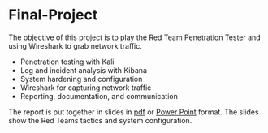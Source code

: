 # Final-Project
The objective of this project is to play the Red Team Penetration Tester and using Wireshark to grab network traffic. 

- Penetration testing with Kali
- Log and incident analysis with Kibana
- System hardening and configuration
- Wireshark for capturing network traffic
- Reporting, documentation, and communication

The report is put together in slides in [pdf](/Offensive%20Final%20Project%20Presentation.pdf) or [Power Point](/Offensive%20Final%20Project%20Presentation.pptx) format. The slides show the Red Teams tactics and system configuration.
